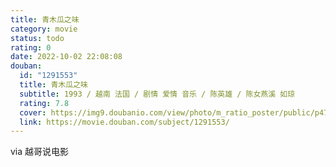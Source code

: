 ```yaml
---
title: 青木瓜之味
category: movie
status: todo
rating: 0
date: 2022-10-02 22:08:08
douban:
  id: "1291553"
  title: 青木瓜之味
  subtitle: 1993 / 越南 法国 / 剧情 爱情 音乐 / 陈英雄 / 陈女燕溪 如琼
  rating: 7.8
  cover: https://img9.doubanio.com/view/photo/m_ratio_poster/public/p477906875.jpg
  link: https://movie.douban.com/subject/1291553/
---
```


via 越哥说电影